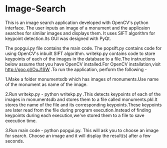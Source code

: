 # Image-Search
This is an image search application developed with OpenCV's python interface. The user inputs an image of a monument and the applicaion searches for similar images and displays them. It uses SIFT algorithm for keypoint detection.Its GUI was designed with PyQt.

The popgui.py file contains the main code. The popsift.py contains code for using OpenCV's inbuilt SIFT algorithm. writekp.py contains code to store keypoints of each of the images in the database to a file.The instructions below assume that you have OpenCV installed.For OpenCV installation,visit http://goo.gl/OuJ1SW .To run the application, perform the following -

1.Make a folder monumentsdb which has images of monuments.Use name of the monument as name of the image.

2.Run writekp.py - python writekp.py .This detects keypoints of each of the images in monumentsdb and stores them to a file called monuments.pkl.It stores the name of the file and its corresponding keypoints.These keypoints are later read from the file during program execution.Instead of finding keypoints during each execution,we've stored them to a file to save execution time.

3.Run main code - python popgui.py. This will ask you to choose an image for search. Choose an image and it will display the result(s) after a few seconds.
